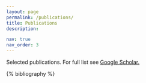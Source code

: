 ```yaml
---
layout: page
permalink: /publications/
title: Publications
description:

nav: true
nav_order: 3
---
```


Selected publications. For full list see <a href="https://scholar.google.com/citations?user=lvZdDv4AAAAJ">Google Scholar.</a>

<!-- _pages/publications.md -->
<div class="publications">

{% bibliography %}

</div>
